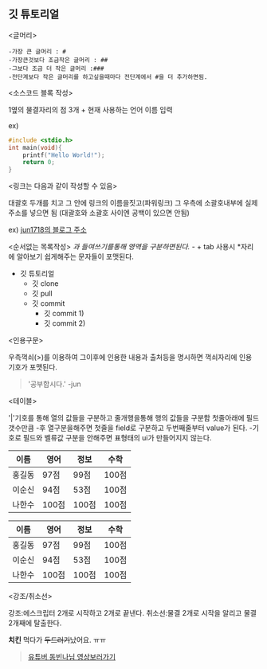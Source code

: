 ## 깃 튜토리얼



<글머리>

















	-가장 큰 글머리 : #
	-가장큰것보다 조금작은 글머리 : ##
	-그보다 조금 더 작은 글머리 :###
	-전단계보다 작은 글머리를 하고싶을때마다 전단계에서 #을 더 추가하면됨.

<소스코드 블록 작성>

1옆의 물결자리의 점 3개 + 현재 사용하는 언어 이름 입력

ex)
```c
#include <stdio.h>
int main(void){
    printf("Hello World!");
    return 0;
}
```

<링크는 다음과 같이 작성할 수 있음>

대괄호 두개를 치고 그 안에 링크의 이름을짓고(파워링크) 그 우측에 소괄호내부에 실제 주소를 넣으면 됨
(대괄호와 소괄호 사이엔 공백이 있으면 안됨)

ex)
[jun1718의 블로그 주소](https://blog.naver.com/gbeovhsqhtka)

<순서없는 목록작성>
*과 들여쓰기를통해 영역을 구분하면된다.
	-* + tab
사용시 *자리에 알아보기 쉽게해주는 문자들이 포맷된다.


* 깃 튜토리얼
  * 깃 clone
  * 깃 pull
  * 깃 commit 
    * 깃 commit 1)
    * 깃 commit 2)

<인용구문>

우측꺽쇠(>)를 이용하여 그이후에 인용한 내용과 출처등을 명시하면 꺽쇠자리에 인용 기호가 포맷된다.

> '공부합시다.' -jun

<테이블>

'|'기호를 통해 열의 값들을 구분하고 줄개행을통해 행의 값들을 구분함
첫줄아래에 필드갯수만큼 -후 열구분을해주면 첫줄을 field로 구분하고 두번째줄부터 value가 된다.
-기호로 필드와 벨류값 구분을 안해주면 표형태의 ui가 만들어지지 않는다.

이름|영어|정보|수학|
---|---|---|---|
홍길동|97점|99점|100점|
이순신|94점|53점|100점|
나한수|100점|100점|100점|

이름|영어|정보|수학
-|-|-|-
홍길동|97점|99점|100점
이순신|94점|53점|100점
나한수|100점|100점|100점

<강조/취소선>

강조:에스크립터 2개로 시작하고 2개로 끝낸다.
취소선:물결 2개로 시작을 알리고 물결2개째에 탈출한다.

**치킨** 먹다가 ~~두드러기~~났어요. ㅠㅠ


> [유튜버 동빈나님 영상보러가기](https://www.youtube.com/watch?v=MFJIOqxK6k8&list=PLRx0vPvlEmdD5FLIdwTM4mKBgyjv4no81&index=11)


